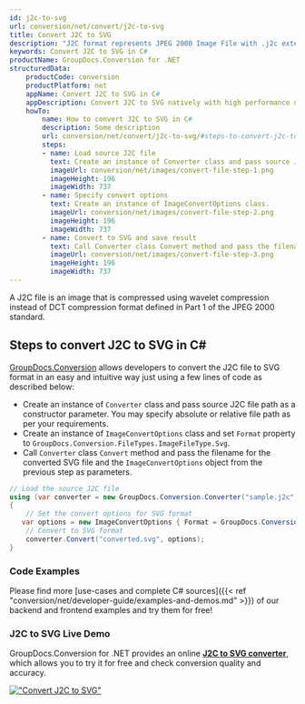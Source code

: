 ```yaml
---
id: j2c-to-svg
url: conversion/net/convert/j2c-to-svg
title: Convert J2C to SVG
description: "J2C format represents JPEG 2000 Image File with .j2c extension. Learn how to convert J2C to SVG file programmatically in C# language using GroupDocs.Conversion for .NET library."
keywords: Convert J2C to SVG in C#
productName: GroupDocs.Conversion for .NET
structuredData:
    productCode: conversion
    productPlatform: net
    appName: Convert J2C to SVG in C#
    appDescription: Convert J2C to SVG natively with high performance using C# language and server side GroupDocs.Conversion for .NET APIs, without the use of any software like Microsoft or Open Office.
    howTo:
        name: How to convert J2C to SVG in C# 
        description: Some description
        url: conversion/net/convert/j2c-to-svg/#steps-to-convert-j2c-to-svg-in-c
        steps:
        - name: Load source J2C file 
          text: Create an instance of Converter class and pass source J2C file path as a constructor parameter. You may specify absolute or relative file path as per your requirements. 
          imageUrl: conversion/net/images/convert-file-step-1.png
          imageHeight: 196
          imageWidth: 737
        - name: Specify convert options 
          text: Create an instance of ImageConvertOptions class.
          imageUrl: conversion/net/images/convert-file-step-2.png
          imageHeight: 196
          imageWidth: 737
        - name: Convert to SVG and save result 
          text: Call Converter class Convert method and pass the filename for the converted HTML file and the ImageConvertOptions object from the previous step as parameters.
          imageUrl: conversion/net/images/convert-file-step-3.png
          imageHeight: 196
          imageWidth: 737
---
```


A J2C file is an image that is compressed using wavelet compression instead of DCT compression format defined in Part 1 of the JPEG 2000 standard.

## Steps to convert J2C to SVG in C#

[GroupDocs.Conversion](https://products.groupdocs.com/conversion/net) allows developers to convert the J2C file to SVG format in an easy and intuitive way just using a few lines of code as described below:

* Create an instance of `Converter` class and pass source J2C file path as a constructor parameter. You may specify absolute or relative file path as per your requirements. 
* Create an instance of `ImageConvertOptions` class and set `Format` property to `GroupDocs.Conversion.FileTypes.ImageFileType.Svg`.
* Call `Converter` class `Convert` method and pass the filename for the converted SVG file and the `ImageConvertOptions` object from the previous step as parameters.

```csharp
// Load the source J2C file
using (var converter = new GroupDocs.Conversion.Converter("sample.j2c"))
{
    // Set the convert options for SVG format
   var options = new ImageConvertOptions { Format = GroupDocs.Conversion.FileTypes.ImageFileType.Svg };
    // Convert to SVG format
    converter.Convert("converted.svg", options);
}
```

### Code Examples

Please find more [use-cases and complete C# sources]({{< ref "conversion/net/developer-guide/examples-and-demos.md" >}}) of our backend and frontend examples and try them for free!

### J2C to SVG Live Demo

GroupDocs.Conversion for .NET provides an online [**J2C to SVG converter**](https://products.groupdocs.app/conversion/j2c-to-svg), which allows you to try it for free and check conversion quality and accuracy.

[!["Convert J2C to SVG"](conversion/net/images/convert-to-svg/convert-j2c-to-svg.png)](https://products.groupdocs.app/conversion/j2c-to-svg)
